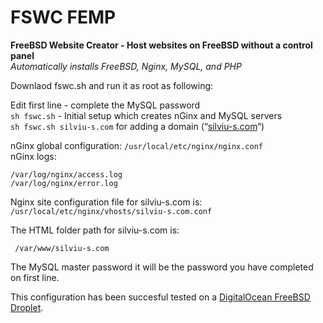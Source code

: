 <h1 id="fswc-femp">FSWC FEMP</h1>

<p><strong>FreeBSD Website Creator - Host websites on FreeBSD without a control panel</strong> <br>
<em>Automatically installs FreeBSD, Nginx, MySQL, and PHP</em></p>

<p>Downlaod fswc.sh and run it as root as following:</p>

<p>Edit first line - complete the MySQL password <br>
<code>sh fswc.sh</code> - Initial setup which creates nGinx and MySQL servers <br>
<code>sh fswc.sh silviu-s.com</code> for adding a domain (“<a href="http://silviu-s.com">silviu-s.com</a>“)</p>

<p>nGinx global configuration: <code>/usr/local/etc/nginx/nginx.conf</code> <br>
nGinx logs:</p>

<pre><code>/var/log/nginx/access.log
/var/log/nginx/error.log
</code></pre>

<p>Nginx site configuration file for silviu-s.com is:  <br>
<code>/usr/local/etc/nginx/vhosts/silviu-s.com.conf</code></p>

<p>The HTML folder path for silviu-s.com is:</p>

<pre><code> /var/www/silviu-s.com
</code></pre>

<p>The MySQL master password it will be the password you have completed on first line.</p>

<p>This configuration has been succesful tested on a <a href="https://www.digitalocean.com/?refcode=ea14929d1861">DigitalOcean FreeBSD Droplet</a>.</p>
